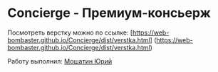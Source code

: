 # Concierge - Премиум-консьерж

Посмотреть верстку можно по ссылке: [https://web-bombaster.github.io/Concierge/dist/verstka.html] (https://web-bombaster.github.io/Concierge/dist/verstka.html)

Работу выполнил: [Мошатин Юрий](https://vk.com/moshatin)